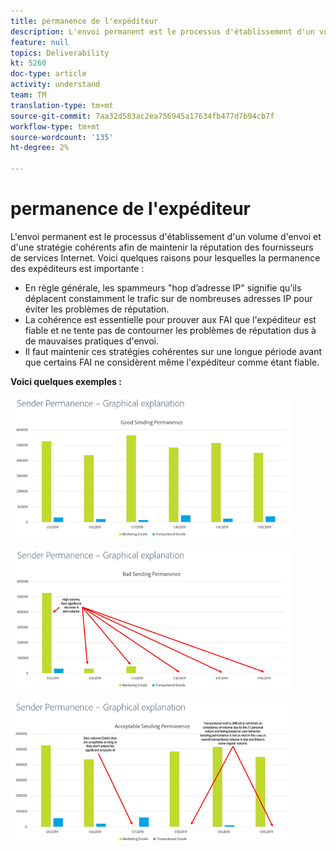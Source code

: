 ```yaml
---
title: permanence de l'expéditeur
description: L'envoi permanent est le processus d'établissement d'un volume d'envoi et d'une stratégie cohérents afin de maintenir la réputation des fournisseurs de services Internet.
feature: null
topics: Deliverability
kt: 5260
doc-type: article
activity: understand
team: TM
translation-type: tm+mt
source-git-commit: 7aa32d583ac2ea756945a17634fb477d7b94cb7f
workflow-type: tm+mt
source-wordcount: '135'
ht-degree: 2%

---
```



# permanence de l&#39;expéditeur

L&#39;envoi permanent est le processus d&#39;établissement d&#39;un volume d&#39;envoi et d&#39;une stratégie cohérents afin de maintenir la réputation des fournisseurs de services Internet. Voici quelques raisons pour lesquelles la permanence des expéditeurs est importante :

* En règle générale, les spammeurs &quot;hop d’adresse IP&quot; signifie qu’ils déplacent constamment le trafic sur de nombreuses adresses IP pour éviter les problèmes de réputation.
* La cohérence est essentielle pour prouver aux FAI que l&#39;expéditeur est fiable et ne tente pas de contourner les problèmes de réputation dus à de mauvaises pratiques d&#39;envoi.
* Il faut maintenir ces stratégies cohérentes sur une longue période avant que certains FAI ne considèrent même l&#39;expéditeur comme étant fiable.

**Voici quelques exemples :**

![Bonne permanence d&#39;envoi](assets/good-sending-permanence.png)

![Mauvaise permanence d&#39;envoi](assets/bad-sending-permanence.png)

![permanence d’envoi acceptable](assets/acceptable-sending-permanence.png)
